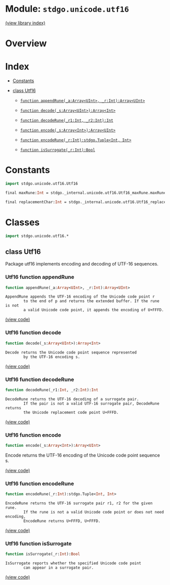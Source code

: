 # Module: `stdgo.unicode.utf16`

[(view library index)](../../stdgo.md)


# Overview


# Index


- [Constants](<#constants>)

- [class Utf16](<#class-utf16>)

  - [`function appendRune(_a:Array<UInt>, _r:Int):Array<UInt>`](<#utf16-function-appendrune>)

  - [`function decode(_s:Array<UInt>):Array<Int>`](<#utf16-function-decode>)

  - [`function decodeRune(_r1:Int, _r2:Int):Int`](<#utf16-function-decoderune>)

  - [`function encode(_s:Array<Int>):Array<UInt>`](<#utf16-function-encode>)

  - [`function encodeRune(_r:Int):stdgo.Tuple<Int, Int>`](<#utf16-function-encoderune>)

  - [`function isSurrogate(_r:Int):Bool`](<#utf16-function-issurrogate>)

# Constants


```haxe
import stdgo.unicode.utf16.Utf16
```


```haxe
final maxRune:Int = stdgo._internal.unicode.utf16.Utf16_maxRune.maxRune
```


```haxe
final replacementChar:Int = stdgo._internal.unicode.utf16.Utf16_replacementChar.replacementChar
```


# Classes


```haxe
import stdgo.unicode.utf16.*
```


## class Utf16



Package utf16 implements encoding and decoding of UTF\-16 sequences.  

### Utf16 function appendRune


```haxe
function appendRune(_a:Array<UInt>, _r:Int):Array<UInt>
```


```
AppendRune appends the UTF-16 encoding of the Unicode code point r
        to the end of p and returns the extended buffer. If the rune is not
        a valid Unicode code point, it appends the encoding of U+FFFD.
```
[\(view code\)](<./Utf16.hx#L46>)


### Utf16 function decode


```haxe
function decode(_s:Array<UInt>):Array<Int>
```


```
Decode returns the Unicode code point sequence represented
        by the UTF-16 encoding s.
```
[\(view code\)](<./Utf16.hx#L54>)


### Utf16 function decodeRune


```haxe
function decodeRune(_r1:Int, _r2:Int):Int
```


```
DecodeRune returns the UTF-16 decoding of a surrogate pair.
        If the pair is not a valid UTF-16 surrogate pair, DecodeRune returns
        the Unicode replacement code point U+FFFD.
```
[\(view code\)](<./Utf16.hx#L20>)


### Utf16 function encode


```haxe
function encode(_s:Array<Int>):Array<UInt>
```



Encode returns the UTF\-16 encoding of the Unicode code point sequence s.  

[\(view code\)](<./Utf16.hx#L37>)


### Utf16 function encodeRune


```haxe
function encodeRune(_r:Int):stdgo.Tuple<Int, Int>
```


```
EncodeRune returns the UTF-16 surrogate pair r1, r2 for the given rune.
        If the rune is not a valid Unicode code point or does not need encoding,
        EncodeRune returns U+FFFD, U+FFFD.
```
[\(view code\)](<./Utf16.hx#L28>)


### Utf16 function isSurrogate


```haxe
function isSurrogate(_r:Int):Bool
```


```
IsSurrogate reports whether the specified Unicode code point
        can appear in a surrogate pair.
```
[\(view code\)](<./Utf16.hx#L12>)


